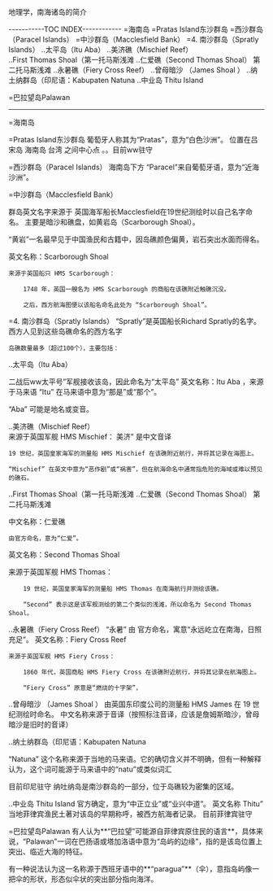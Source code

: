 地理学，南海诸岛的简介

-----------TOC INDEX------------
=海南岛
=Pratas Island东沙群岛
=西沙群岛（Paracel Islands）
=中沙群岛（Macclesfield Bank）
=4. 南沙群岛（Spratly Islands）
..太平岛（Itu Aba）
..美济礁（Mischief Reef）   
..First Thomas Shoal（第一托马斯浅滩
..仁爱礁（Second Thomas Shoal）  第二托马斯浅滩
..永暑礁（Fiery Cross Reef）
..曾母暗沙 （James Shoal ）
..纳土纳群岛（印尼语：Kabupaten Natuna
..中业岛  Thitu Island

=巴拉望岛Palawan


------------------------------------------

=海南岛

=Pratas Island东沙群岛
葡萄牙人称其为“Pratas”，意为“白色沙洲”。
位置在吕宋岛 海南岛 台湾  之间中心点 。。目前ww驻守

=西沙群岛（Paracel Islands）
海南岛下方
“Paracel”来自葡萄牙语，意为“近海沙洲”。


=中沙群岛（Macclesfield Bank）

群岛英文名字来源于   英国海军船长Macclesfield在19世纪测绘时以自己名字命名。
    主要是暗沙和礁盘，如黄岩岛（Scarborough Shoal）。

“黄岩”一名最早见于中国渔民和古籍中，因岛礁颜色偏黄，岩石突出水面而得名。
          
英文名称：Scarborough Shoal

    来源于英国船只 HMS Scarborough：

        1748 年，英国一艘名为 HMS Scarborough 的商船在该礁附近触礁沉没。

        之后，西方航海图便以该船名命名此处为 “Scarborough Shoal”。

         
=4. 南沙群岛（Spratly Islands）
“Spratly”是英国船长Richard Spratly的名字。西方人见到这些岛礁命名的西方名字

    岛礁数量最多（超过100个），主要包括：

..太平岛（Itu Aba）

二战后ww太平号”军舰接收该岛，因此命名为“太平岛”
英文名称：Itu Aba ，来源于马来语
“Itu” 在马来语中意为“那是”或“那个”。

“Aba” 可能是地名或变音。

..美济礁（Mischief Reef）   
来源于英国军舰 HMS Mischief：
美济” 是中文音译 


    19 世纪，英国皇家海军的测量船 HMS Mischief 在该礁附近航行，并将其记录在海图上。

    “Mischief” 在英文中意为“恶作剧”或“祸害”，但在航海命名中通常指危险的海域或难以预见的礁石。
..First Thomas Shoal（第一托马斯浅滩
..仁爱礁（Second Thomas Shoal）  第二托马斯浅滩

中文名称：仁爱礁

    由官方命名，意为“仁爱”。

   

 英文名称：Second Thomas Shoal

   来源于英国军舰 HMS Thomas：

        19 世纪，英国皇家海军的测量船 HMS Thomas 在南海航行并测绘该礁。

        “Second” 表示这是该军舰测绘的第二个类似的浅滩，所以命名为 Second Thomas Shoal。

..永暑礁（Fiery Cross Reef）
“永暑” 由 官方命名，寓意“永远屹立在南海，日照充足”。
英文名称：Fiery Cross Reef

    来源于英国军舰 HMS Fiery Cross：

        1860 年代，英国商船 HMS Fiery Cross 在该礁附近航行，并将其记录在航海图上。

        “Fiery Cross” 原意是“燃烧的十字架”，


..曾母暗沙 （James Shoal ）
由英国东印度公司的测量船 HMS James 在 19 世纪测绘时命名。
中文名称来源于音译（按照标注音译，应该是詹姆斯暗沙，曾母暗沙是旧时的音译）


..纳土纳群岛（印尼语：Kabupaten Natuna

“Natuna” 这个名称来源于当地的马来语。它的确切含义并不明确，但有一种解释认为，这个词可能源于马来语中的“natu”或类似词汇    

目前印尼驻守 
纳吐纳岛是南沙群岛的一部分，位于岛礁较为密集的区域。


..中业岛  Thitu Island
   官方确定，意为“中正立业”或“业兴中道”。
   英文名称 Thitu” 当地菲律宾渔民土著对该岛的早期称呼，被西方航海者记录。
   目前菲律宾驻守





=巴拉望岛Palawan
有人认为**“巴拉望”可能源自菲律宾原住民的语言**，具体来说，“Palawan”一词在巴扬语或塔加洛语中意为“岛屿的边缘”，指的是该岛位置上突出、临近大海的特征。

有一种说法认为这一名称源于西班牙语中的**“paragua”**（伞），意指岛屿像一把伞的形状，形态似伞状的突出部分指向海洋。



